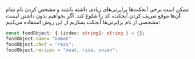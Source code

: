 ممکن است برخی آبجکت‌ها پراپرتی‌های زیادی داشته باشند و مشخص کردن نام تمام آن‌ها موقع تعریف کردن آبجکت، کد را شلوغ کند. اگر بخواهیم بدون داشتن لیست مشخصی از نام پراپرتی‌ها آبجکت بسازیم از این روش استفاده می‌کنیم:
```ts
const foodObject: { [index: string]: string } = {};
foodObject.name= "kabab"
foodObject.chef = "reza";
foodObject.recipes = "meat, rice, onion";
```

